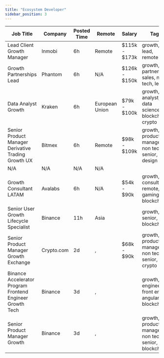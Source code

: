 ```yaml
---
title: "Ecosystem Developer"
sidebar_position: 3
---
```


| Job Title | Company | Posted Time | Remote | Salary | Tags | Apply Link |
|-----------|---------|-------------|--------|--------|------|------------|
| Lead Client Growth Manager | Inmobi | 6h | Remote | $115k - $173k | growth, lead, remote | [Apply](https://web3.career/lead-client-growth-manager-inmobi/104919) |
| Growth Partnerships Lead | Phantom | 6h | N/A | $126k - $150k | growth, partnership, sales, non tech, lead | [Apply](https://web3.career/growth-partnerships-lead-phantom/138895) |
| Data Analyst Growth | Kraken | 6h | European Union | $79k - $100k | growth, analyst, data science, blockchain, crypto | [Apply](https://web3.career/data-analyst-growth-kraken/138869) |
| Senior Product Manager Derivative Trading Growth UX | Bitmex | 6h | Remote | $98k - $109k | growth, product manager, non tech, senior, design | [Apply](https://web3.career/senior-product-manager-derivative-trading-growth-ux-bitmex/138136) |
| N/A | N/A | N/A | N/A |  |  | [Apply](https://web3.career/metana) |
| Growth Consultant LATAM | Avalabs | 6h | N/A | $54k - $90k | growth, consulting, remote, gaming, blockchain | [Apply](https://web3.career/growth-consultant-latam-avalabs/80818) |
| Senior User Growth Lifecycle Specialist | Binance | 11h | Asia |  | growth, senior, blockchain | [Apply](https://web3.career/senior-user-growth-lifecycle-specialist-binance/138825) |
| Senior Product Manager Growth Exchange | Crypto.com | 2d | , | $68k - $90k | growth, product manager, non tech, senior, crypto | [Apply](https://web3.career/senior-product-manager-growth-exchange-crypto-com/138761) |
| Binance Accelerator Program Frontend Engineer Growth Tech | Binance | 3d | , |  | growth, engineer, front end, angular, blockchain | [Apply](https://web3.career/binance-accelerator-program-frontend-engineer-growth-tech-binance/138706) |
| Senior Product Manager Growth | Binance | 3d | , |  | growth, product manager, non tech, senior, blockchain | [Apply](https://web3.career/senior-product-manager-growth-binance/138663) |
